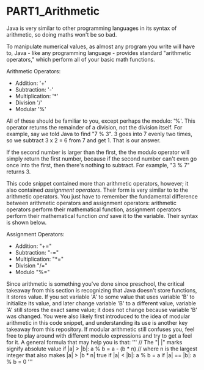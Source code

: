 # PART1_Arithmetic
Java is very similar to other programming languages in its syntax of arithmetic, so doing maths won't be so bad.

To manipulate numerical values, as almost any program you write will have to, Java - like any programming language -
provides standard "arithmetic operators," which perform all of your basic math functions.

Arithmetic Operators:
- Addition: '+'
- Subtraction: '-'
- Multiplication: '*'
- Division '/'
- Modular '%'

All of these should be familiar to you, except perhaps the modulo: '%'. This operator returns the remainder of a
division, not the division itself. For example, say we told Java to find "7 % 3". 3 goes into 7 evenly two times,
so we subtract 3 x 2 = 6 from 7 and get 1. That is our answer.

If the second number is larger than the first, the the modulo operator will simply return the first number, because
if the second number can't even go once into the first, then there's nothing to subtract. For example, "3 % 7" returns 3.

This code snippet contained more than arithmetic operators, however; it also contained *assignment operators*.
Their form is very similar to to the arithmetic operators. You just have to remember the fundamental difference
between arithmetic operators and assignment operators: arithmetic operators perform their mathematical function,
assignment operators perform their mathematical function *and* save it to the variable. Their syntax is shown below.

Assignment Operators:
- Addition: "+="
- Subtraction: "-="
- Multiplication: "*="
- Division "/="
- Modulo "%="

Since arithmetic is something you've done since preschool, the critical takeaway from this section is recognizing that 
Java doesn't store functions, it stores value. If you set variable 'A' to some value that uses variable 'B' to initialize its
value, and later change variable 'B' to a different value, variable 'A' still stores the exact same value; it does not change
because variable 'B' was changed. You were also likely first introduced to the idea of modular arithmetic in this code snippet, 
and understanding its use is another key takeaway from this repository. If modular arithmetic still confuses you, feel free to 
play around with different modulo expressions and try to get a feel for it. A general formula that may help you is that:
'''
// The "| |" marks signify absolute value
if |a| > |b|:
	a % b = a - (b * n) // where n is the largest integer that also makes |a| > |b * n| true
if |a| < |b|:
	a % b = a
if |a| == |b|:
	a % b = 0
'''